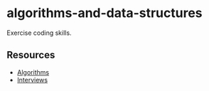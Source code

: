 # algorithms-and-data-structures
Exercise coding skills.


## Resources
* [Algorithms](https://github.com/imhuay/Algorithm_Interview_Notes-Chinese/tree/master/C-%E7%AE%97%E6%B3%95)
* [Interviews](https://github.com/kdn251/interviews)
